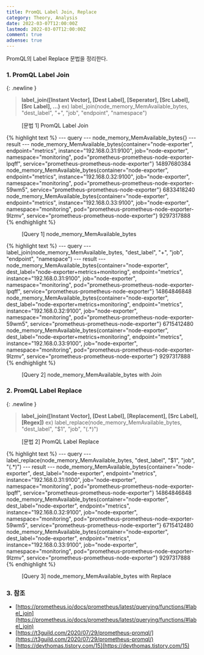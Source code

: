 ```yaml
---
title: PromQL Label Join, Replace
category: Theory, Analysis
date: 2022-03-07T12:00:00Z
lastmod: 2022-03-07T12:00:00Z
comment: true
adsense: true
---
```


PromQL의 Label Replace 문법을 정리한다.

### 1. PromQL Label Join

{: .newline }
> **label_join([Instant Vector], [Dest Label], [Seperator], [Src Label], [Src Label], ...)**
> ex) label_join(node_memory_MemAvailable_bytes, "dest_label", "+", "job", "endpoint", "namespace")
<figure>
<figcaption class="caption">[문법 1] PromQL Label Join</figcaption>
</figure>

{% highlight text %}
--- query ---
node_memory_MemAvailable_bytes{}
--- result ---
node_memory_MemAvailable_bytes{container="node-exporter", endpoint="metrics", instance="192.168.0.31:9100", job="node-exporter", namespace="monitoring", pod="prometheus-prometheus-node-exporter-lpqff", service="prometheus-prometheus-node-exporter"} 14897680384
node_memory_MemAvailable_bytes{container="node-exporter", endpoint="metrics", instance="192.168.0.32:9100", job="node-exporter", namespace="monitoring", pod="prometheus-prometheus-node-exporter-59wm5", service="prometheus-prometheus-node-exporter"} 6833418240
node_memory_MemAvailable_bytes{container="node-exporter", endpoint="metrics", instance="192.168.0.33:9100", job="node-exporter", namespace="monitoring", pod="prometheus-prometheus-node-exporter-9lzmv", service="prometheus-prometheus-node-exporter"} 9297317888
{% endhighlight %}
<figure>
<figcaption class="caption">[Query 1] node_memory_MemAvailable_bytes</figcaption>
</figure>

{% highlight text %}
--- query ---
label_join(node_memory_MemAvailable_bytes, "dest_label", "+", "job", "endpoint", "namespace")
--- result ---
node_memory_MemAvailable_bytes{container="node-exporter", dest_label="node-exporter+metrics+monitoring", endpoint="metrics", instance="192.168.0.31:9100", job="node-exporter", namespace="monitoring", pod="prometheus-prometheus-node-exporter-lpqff", service="prometheus-prometheus-node-exporter"} 14864846848
node_memory_MemAvailable_bytes{container="node-exporter", dest_label="node-exporter+metrics+monitoring", endpoint="metrics", instance="192.168.0.32:9100", job="node-exporter", namespace="monitoring", pod="prometheus-prometheus-node-exporter-59wm5", service="prometheus-prometheus-node-exporter"} 6715412480
node_memory_MemAvailable_bytes{container="node-exporter", dest_label="node-exporter+metrics+monitoring", endpoint="metrics", instance="192.168.0.33:9100", job="node-exporter", namespace="monitoring", pod="prometheus-prometheus-node-exporter-9lzmv", service="prometheus-prometheus-node-exporter"} 9297317888
{% endhighlight %}
<figure>
<figcaption class="caption">[Query 2] node_memory_MemAvailable_bytes with Join</figcaption>
</figure>

### 2. PromQL Label Replace

{: .newline }
> **label_join([Instant Vector], [Dest Label], [Replacement], [Src Label], [Regex])**
> ex) label_replace(node_memory_MemAvailable_bytes, "dest_label", "$1", "job", "(.*)")
<figure>
<figcaption class="caption">[문법 2] PromQL Label Replace</figcaption>
</figure>

{% highlight text %}
--- query ---
label_replace(node_memory_MemAvailable_bytes, "dest_label", "$1", "job", "(.*)")
--- result ---
node_memory_MemAvailable_bytes{container="node-exporter", dest_label="node-exporter", endpoint="metrics", instance="192.168.0.31:9100", job="node-exporter", namespace="monitoring", pod="prometheus-prometheus-node-exporter-lpqff", service="prometheus-prometheus-node-exporter"} 14864846848
node_memory_MemAvailable_bytes{container="node-exporter", dest_label="node-exporter", endpoint="metrics", instance="192.168.0.32:9100", job="node-exporter", namespace="monitoring", pod="prometheus-prometheus-node-exporter-59wm5", service="prometheus-prometheus-node-exporter"} 6715412480
node_memory_MemAvailable_bytes{container="node-exporter", dest_label="node-exporter", endpoint="metrics", instance="192.168.0.33:9100", job="node-exporter", namespace="monitoring", pod="prometheus-prometheus-node-exporter-9lzmv", service="prometheus-prometheus-node-exporter"} 9297317888
{% endhighlight %}
<figure>
<figcaption class="caption">[Query 3] node_memory_MemAvailable_bytes with Replace</figcaption>
</figure>

### 3. 참조

* [https://prometheus.io/docs/prometheus/latest/querying/functions/#label_join](https://prometheus.io/docs/prometheus/latest/querying/functions/#label_join)
* [https://t3guild.com/2020/07/29/prometheus-promql/](https://t3guild.com/2020/07/29/prometheus-promql/)
* [https://devthomas.tistory.com/15](https://devthomas.tistory.com/15)
